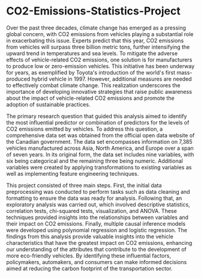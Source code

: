 # CO2-Emissions-Statistics-Project
Over the past three decades, climate change has emerged as a pressing global concern, with CO2 emissions from vehicles playing a substantial role in exacerbating this issue. Experts predict that this year, CO2 emissions from vehicles will surpass three billion metric tons, further intensifying the upward trend in temperatures and sea levels. To mitigate the adverse effects of vehicle-related CO2 emissions, one solution is for manufacturers to produce low or zero-emission vehicles. This initiative has been underway for years, as exemplified by Toyota's introduction of the world's first mass-produced hybrid vehicle in 1997. However, additional measures are needed to effectively combat climate change. This realization underscores the importance of developing innovative strategies that raise public awareness about the impact of vehicle-related CO2 emissions and promote the adoption of sustainable practices.

The primary research question that guided this analysis aimed to identify the most influential predictor or combination of predictors for the levels of CO2 emissions emitted by vehicles. To address this question, a comprehensive data set was obtained from the official open data website of the Canadian government. The data set encompasses information on 7,385 vehicles manufactured across Asia, North America, and Europe over a span of seven years. In its original form, the data set includes nine variables, with six being categorical and the remaining three being numeric. Additional variables were created by applying transformations to existing variables as well as implementing feature engineering techniques.

This project consisted of three main steps. First, the initial data preprocessing was conducted to perform tasks such as data cleaning and formatting to ensure the data was ready for analysis. Following that, an exploratory analysis was carried out, which involved descriptive statistics, correlation tests, chi-squared tests, visualization, and ANOVA. These techniques provided insights into the relationships between variables and their impact on CO2 emissions. Finally, multiple causal inference models were developed using polynomial regression and logistic regression. The findings from this analysis provide valuable insights into the vehicle characteristics that have the greatest impact on CO2 emissions, enhancing our understanding of the attributes that contribute to the development of more eco-friendly vehicles. By identifying these influential factors, policymakers, automakers, and consumers can make informed decisions aimed at reducing the carbon footprint of the transportation sector.


